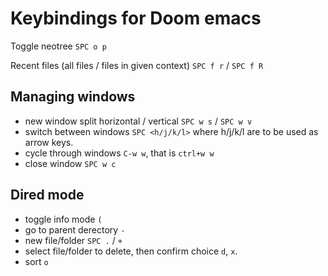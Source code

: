 # Keybindings for Doom emacs

Toggle neotree `SPC o p`

Recent files (all files / files in given context) `SPC f r` / `SPC f R`

## Managing windows

- new window split horizontal / vertical `SPC w s` / `SPC w v`
- switch between windows `SPC <h/j/k/l>` where h/j/k/l are to be used as arrow keys.
- cycle through windows `C-w w`, that is `ctrl+w w`
- close window `SPC w c`

## Dired mode

- toggle info mode `(`
- go to parent derectory `-`
- new file/folder `SPC .` / `+`
- select file/folder to delete, then confirm choice `d`, `x`.
- sort `o`
